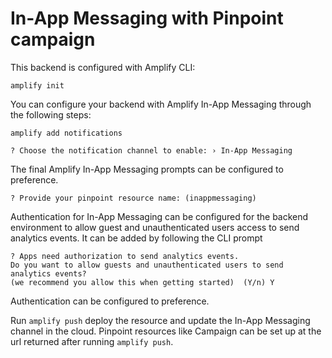 # In-App Messaging with Pinpoint campaign

This backend is configured with Amplify CLI:

```shell
amplify init
```

You can configure your backend with Amplify In-App Messaging through the following steps:

```shell
amplify add notifications

? Choose the notification channel to enable: › In-App Messaging
```

The final Amplify In-App Messaging prompts can be configured to preference.

```shell
? Provide your pinpoint resource name: (inappmessaging)
```

Authentication for In-App Messaging can be configured for the backend environment to allow guest and unauthenticated users access to send analytics events. It can be added by following the CLI prompt

```shell
? Apps need authorization to send analytics events.
Do you want to allow guests and unauthenticated users to send analytics events?
(we recommend you allow this when getting started)  (Y/n) Y
```

Authentication can be configured to preference.

Run `amplify push` deploy the resource and update the In-App Messaging channel in the cloud. Pinpoint resources like Campaign can be set up at the url returned after running `amplify push`.
